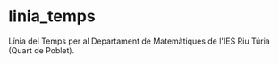 # linia_temps
Línia del Temps per al Departament de Matemàtiques de l'IES Riu Túria (Quart de Poblet).
